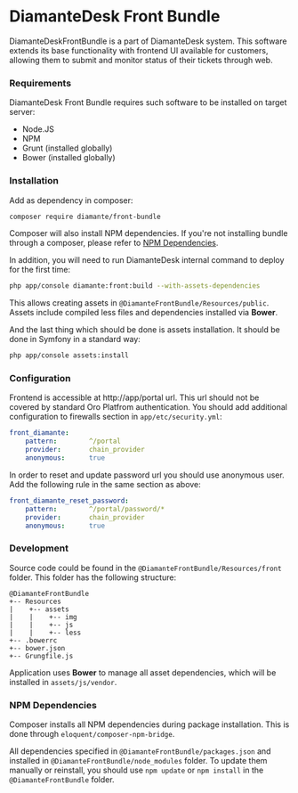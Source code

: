 # DiamanteDesk Front Bundle #

DiamanteDeskFrontBundle is a part of DiamanteDesk system. This software extends its base functionality with frontend UI available for customers, allowing them to submit and monitor status of their tickets through web.

### Requirements ###

DiamanteDesk Front Bundle requires such software to be installed on target server:
- Node.JS
- NPM
- Grunt (installed globally)
- Bower (installed globally)

### Installation ###

Add as dependency in composer:

```bash
composer require diamante/front-bundle
```

Composer will also install NPM dependencies. If you're not installing bundle through a composer, please refer to [NPM Dependencies](#user-content-npm-dependencies "NPM Dependencies").

In addition, you will need to run DiamanteDesk internal command to deploy for the first time:

```bash
php app/console diamante:front:build --with-assets-dependencies
```

This allows creating assets in `@DiamanteFrontBundle/Resources/public`. Assets include compiled less files and dependencies installed via **Bower**.

And the last thing which should be done is assets installation. It should be done in Symfony in a standard way:

```bash
php app/console assets:install
```

### Configuration ###

Frontend is accessible at http://app/portal url. This url should not be covered by standard Oro Platfrom authentication. You should add additional configuration to firewalls section in `app/etc/security.yml`:

```yml
front_diamante:
    pattern:        ^/portal
    provider:       chain_provider
    anonymous:      true
```

In order to reset and update password url you should use anonymous user. Add the following rule in the same section as above:

```yml
front_diamante_reset_password:
    pattern:        ^/portal/password/*
    provider:       chain_provider
    anonymous:      true
```
            
### Development ###

Source code could be found in the `@DiamanteFrontBundle/Resources/front` folder. This folder has the following structure:

```
@DiamanteFrontBundle
+-- Resources
|    +-- assets
|    |    +-- img
|    |    +-- js
|    |    +-- less
+-- .bowerrc
+-- bower.json
+-- Grungfile.js
```

Application uses **Bower** to manage all asset dependencies, which will be installed in `assets/js/vendor`.


### NPM Dependencies ###

Composer installs all NPM dependencies during package installation. This is done through `eloquent/composer-npm-bridge`.

All dependencies specified in `@DiamanteFrontBundle/packages.json` and installed in `@DiamanteFrontBundle/node_modules` folder. To update them manually or reinstall, you should use `npm update` or `npm install` in the `@DiamanteFrontBundle` folder.